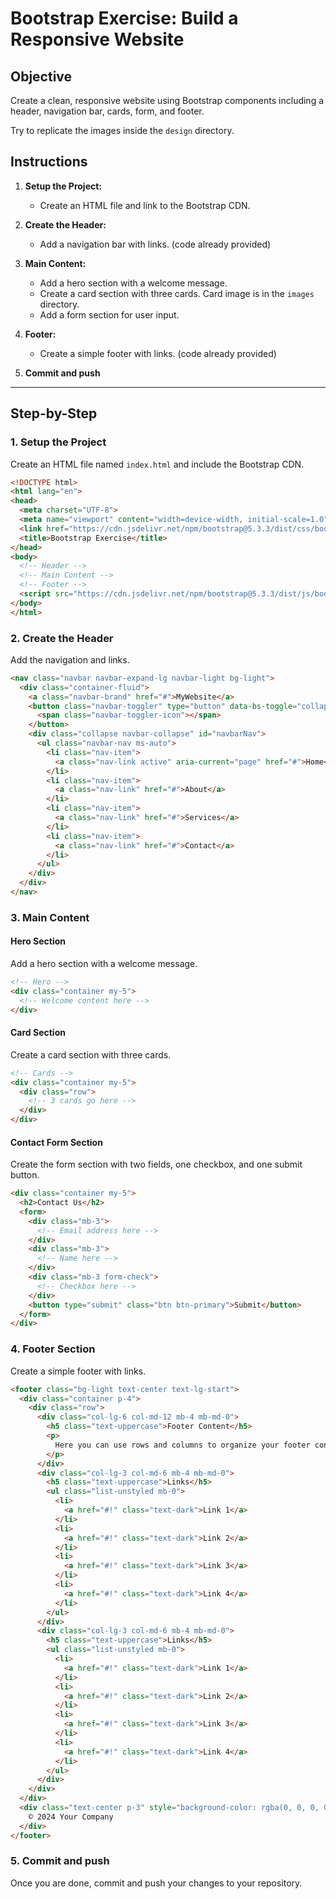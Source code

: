 # Bootstrap Exercise: Build a Responsive Website

## Objective

Create a clean, responsive website using Bootstrap components including a header, navigation bar, cards, form, and footer.

Try to replicate the images inside the `design` directory.

## Instructions

1. **Setup the Project:**
    - Create an HTML file and link to the Bootstrap CDN.

2. **Create the Header:**
    - Add a navigation bar with links. (code already provided)

3. **Main Content:**
    - Add a hero section with a welcome message.
    - Create a card section with three cards. Card image is in the `images` directory.
    - Add a form section for user input.

4. **Footer:**
    - Create a simple footer with links. (code already provided)

5. **Commit and push**

---

## Step-by-Step

### 1. Setup the Project

Create an HTML file named `index.html` and include the Bootstrap CDN.

```html
<!DOCTYPE html>
<html lang="en">
<head>
  <meta charset="UTF-8">
  <meta name="viewport" content="width=device-width, initial-scale=1.0">
  <link href="https://cdn.jsdelivr.net/npm/bootstrap@5.3.3/dist/css/bootstrap.min.css" rel="stylesheet" integrity="sha384-QWTKZyjpPEjISv5WaRU9OFeRpok6YctnYmDr5pNlyT2bRjXh0JMhjY6hW+ALEwIH" crossorigin="anonymous">
  <title>Bootstrap Exercise</title>
</head>
<body>
  <!-- Header -->
  <!-- Main Content -->
  <!-- Footer -->
  <script src="https://cdn.jsdelivr.net/npm/bootstrap@5.3.3/dist/js/bootstrap.bundle.min.js" integrity="sha384-YvpcrYf0tY3lHB60NNkmXc5s9fDVZLESaAA55NDzOxhy9GkcIdslK1eN7N6jIeHz" crossorigin="anonymous"></script>
</body>
</html>
```

### 2. Create the Header

Add the navigation and links.

```html
<nav class="navbar navbar-expand-lg navbar-light bg-light">
  <div class="container-fluid">
    <a class="navbar-brand" href="#">MyWebsite</a>
    <button class="navbar-toggler" type="button" data-bs-toggle="collapse" data-bs-target="#navbarNav" aria-controls="navbarNav" aria-expanded="false" aria-label="Toggle navigation">
      <span class="navbar-toggler-icon"></span>
    </button>
    <div class="collapse navbar-collapse" id="navbarNav">
      <ul class="navbar-nav ms-auto">
        <li class="nav-item">
          <a class="nav-link active" aria-current="page" href="#">Home</a>
        </li>
        <li class="nav-item">
          <a class="nav-link" href="#">About</a>
        </li>
        <li class="nav-item">
          <a class="nav-link" href="#">Services</a>
        </li>
        <li class="nav-item">
          <a class="nav-link" href="#">Contact</a>
        </li>
      </ul>
    </div>
  </div>
</nav>
```

### 3. Main Content

#### Hero Section

Add a hero section with a welcome message.

```html
<!-- Hero -->
<div class="container my-5">
  <!-- Welcome content here -->
</div>
```

#### Card Section

Create a card section with three cards.

```html
<!-- Cards -->
<div class="container my-5">
  <div class="row">
    <!-- 3 cards go here -->
  </div>
</div>
```

#### Contact Form Section

Create the form section with two fields, one checkbox, and one submit button.

```html
<div class="container my-5">
  <h2>Contact Us</h2>
  <form>
    <div class="mb-3">
      <!-- Email address here -->
    </div>
    <div class="mb-3">
      <!-- Name here -->
    </div>
    <div class="mb-3 form-check">
      <!-- Checkbox here -->
    </div>
    <button type="submit" class="btn btn-primary">Submit</button>
  </form>
</div>
```

### 4. Footer Section

Create a simple footer with links.

```html
<footer class="bg-light text-center text-lg-start">
  <div class="container p-4">
    <div class="row">
      <div class="col-lg-6 col-md-12 mb-4 mb-md-0">
        <h5 class="text-uppercase">Footer Content</h5>
        <p>
          Here you can use rows and columns to organize your footer content.
        </p>
      </div>
      <div class="col-lg-3 col-md-6 mb-4 mb-md-0">
        <h5 class="text-uppercase">Links</h5>
        <ul class="list-unstyled mb-0">
          <li>
            <a href="#!" class="text-dark">Link 1</a>
          </li>
          <li>
            <a href="#!" class="text-dark">Link 2</a>
          </li>
          <li>
            <a href="#!" class="text-dark">Link 3</a>
          </li>
          <li>
            <a href="#!" class="text-dark">Link 4</a>
          </li>
        </ul>
      </div>
      <div class="col-lg-3 col-md-6 mb-4 mb-md-0">
        <h5 class="text-uppercase">Links</h5>
        <ul class="list-unstyled mb-0">
          <li>
            <a href="#!" class="text-dark">Link 1</a>
          </li>
          <li>
            <a href="#!" class="text-dark">Link 2</a>
          </li>
          <li>
            <a href="#!" class="text-dark">Link 3</a>
          </li>
          <li>
            <a href="#!" class="text-dark">Link 4</a>
          </li>
        </ul>
      </div>
    </div>
  </div>
  <div class="text-center p-3" style="background-color: rgba(0, 0, 0, 0.2);">
    © 2024 Your Company
  </div>
</footer>
```

### 5. Commit and push

Once you are done, commit and push your changes to your repository.
